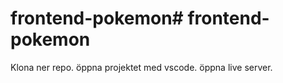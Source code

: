 # frontend-pokemon# frontend-pokemon
Klona ner repo.
öppna projektet med vscode.
öppna live server.
